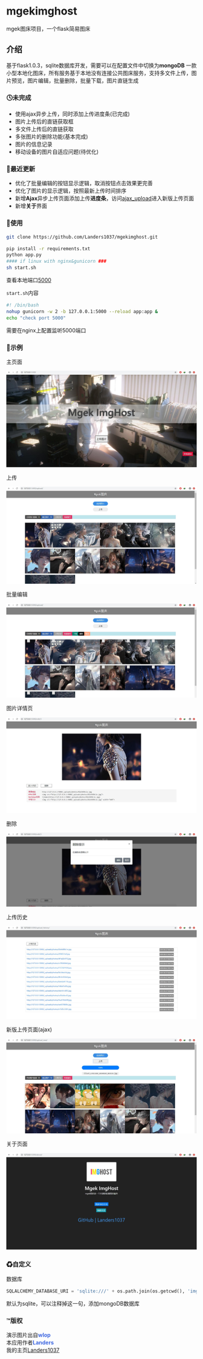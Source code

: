 # mgekimghost
mgek图床项目，一个flask简易图床

## 介绍

基于flask1.0.3，sqlite数据库开发，需要可以在配置文件中切换为**mongoDB**
一款小型本地化图床，所有服务基于本地没有连接公共图床服务，支持多文件上传，图片预览，图片编辑，批量删除，批量下载，图片直链生成

### 🕓未完成

- 使用ajax异步上传，同时添加上传进度条(已完成)
- 图片上传后的直链获取框
- 多文件上传后的直链获取
- 多张图片的删除功能(基本完成)
- 图片的信息记录
- 移动设备的图片自适应问题(待优化)

### 🚀最近更新

- 优化了批量编辑的按钮显示逻辑，取消按钮点击效果更完善
- 优化了图片的显示逻辑，按照最新上传时间排序
- 新增**Ajax**异步上传页面添加上传**进度条**，访问[ajax_upload](/upload_new/)进入新版上传页面
- 新增**关于**界面

### 🔵使用

```bash
git clone https://github.com/Landers1037/mgekimghost.git
```

```bash
pip install -r requirements.txt
python app.py
#### if linux with nginx&gunicorn ###
sh start.sh
```

查看本地端口[5000](http://127.0.0.1:5000)

`start.sh`内容

```bash
#! /bin/bash
nohup gunicorn -w 2 -b 127.0.0.1:5000 --reload app:app &
echo "check port 5000"
```

需要在nginx上配置监听5000端口

### 🔷示例

主页面

![1](./demo1.jpg)

上传

![2](./demo2.jpg)

批量编辑

![3](./demo3.jpg)

图片详情页

![4](./demo4.jpg)

删除

![5](./demo5.jpg)

上传历史



![6](./demo6.jpg)

新版上传页面(ajax)

![demo7](./demo7.jpg)

关于页面

![demo8](./demo8.jpg)

### ♻自定义

数据库

```python
SQLALCHEMY_DATABASE_URI = 'sqlite:///' + os.path.join(os.getcwd(), 'img.db')
```

默认为sqlite，可以注释掉这一句，添加mongoDB数据库

### ™版权

演示图片出自<strong style="color:royalblue">wlop</strong><br>
本应用作者<strong style="color:royalblue">Landers</strong><br>
我的主页<a href="http://lrenj.top">Landers1037</a>

